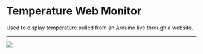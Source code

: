# Temperature Web Monitor
Used to display temperature pulled from an Arduino live through a website.

----------
[![](http://artlinedev.com/logo.png)](http://artlinedev.com)